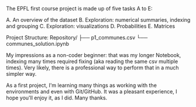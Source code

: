 The EPFL first course project is made up of five tasks A to E:

A. An overview of the dataset
B. Exploration: numerical summaries, indexing and grouping
C. Exploration: visualizations
D. Probabilities
E. Matrices


Project Structure:
Repository/
├── p1_communes.csv
└── communes_solution.ipynb 

My impressions as a non-coder beginner: that was my longer Notebook, indexing many times required fixing (aka reading the same csv multiple times).
Very likely, there is a professional way to perform that in a much simpler way.

As a first project, I'm learning many things as working with the environments and even with Git/GitHub.
It was a pleasant experience, I hope you'll enjoy it, as I did.
Many thanks.
